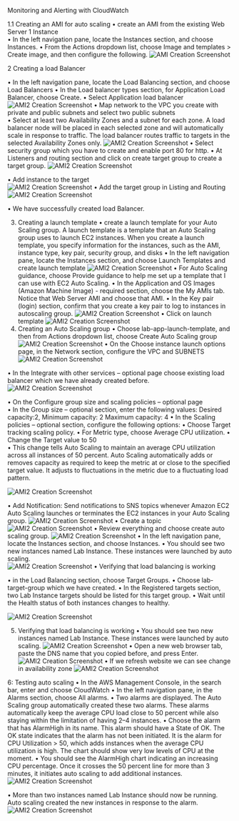 Monitoring and Alerting with CloudWatch 


1.1  Creating an AMI for auto scaling 
•	create an AMI from the existing Web Server 1 Instance  
•	In the left navigation pane, locate the Instances section, and choose Instances. 
•	From the Actions dropdown list, choose Image and templates > Create image, and then configure the following. 
  ![AMI Creation Screenshot](images/Ami.png)

2 Creating a load Balancer 

•	In the left navigation pane, locate the Load Balancing section, and choose Load Balancers 
•	In the Load balancer types section, for Application Load Balancer, choose Create. 
•	Select Application load balancer 
   ![AMI2 Creation Screenshot](images/ami2.png)
•	Map network to the VPC you create with private and public subnets and select two public subnets  
•	Select at least two Availability Zones and a subnet for each zone. A load balancer node will be placed in each selected zone and will automatically scale in response to traffic. The load balancer routes traffic to targets in the selected Availability Zones only. 
  ![AMI2 Creation Screenshot](images/ami3.png)
•	Select security group which you have to create and enable port 80 for http. 
•	At Listeners and routing section and click on create target group to create a target group. 
 ![AMI2 Creation Screenshot](images/ami4.png) 
 
  
•	Add instance to the target  
  ![AMI2 Creation Screenshot](images/ami5.png)
•	Add the target group in Listing and Routing 
 ![AMI2 Creation Screenshot](images/ami6.png) 
 
•	We have successfully created load Balancer. 
 
3. Creating a launch template 
•	create a launch template for your Auto Scaling group. A launch template is a template that an Auto Scaling group uses to launch EC2 instances. When you create a launch template, you specify information for the instances, such as the AMI, instance type, key pair, security group, and disks 
•	In the left navigation pane, locate the Instances section, and choose Launch Templates and create launch template 
  ![AMI2 Creation Screenshot](images/ami7.png)
•	For Auto Scaling guidance, choose Provide guidance to help me set up a template that I can use with EC2 Auto Scaling. 
•	In the Application and OS Images (Amazon Machine Image) - required section, choose the My AMIs tab. Notice that Web Server AMI and choose that AMI. 
•	In the Key pair (login) section, confirm that you create a key pair to log to instances in autoscaling group. 
  ![AMI2 Creation Screenshot](images/ami8.png)
•	Click on launch template 
  ![AMI2 Creation Screenshot](images/ami9.png)
4. Creating an Auto Scaling group 
•	Choose lab-app-launch-template, and then from Actions dropdown list, choose Create 
Auto Scaling group 
  ![AMI2 Creation Screenshot](images/ami10.png)
•	On the Choose instance launch options page, in the Network section, configure the VPC and SUBNETS 
  ![AMI2 Creation Screenshot](images/ami11.png)
 
 
 
 
 
 
•	In the Integrate with other services – optional page choose existing load balancer which we have already created before. 
  ![AMI2 Creation Screenshot](images/ami12.png)
 
•	On the Configure group size and scaling policies – optional page  
•	In the Group size – optional section, enter the following values: Desired capacity:2, Minimum capacity: 2 Maximum capacity: 4 
•	In the Scaling policies – optional section, configure the following options: 
•	Choose Target tracking scaling policy. 
•	For Metric type, choose Average CPU utilization. 
• 	Change the Target value to 	50	 
• 	This change tells Auto Scaling to maintain an average CPU utilization across all 
instances of 50 percent. Auto Scaling automatically adds or removes capacity as required to keep the metric at or close to the specified target value. It adjusts to fluctuations in the metric due to a fluctuating load pattern. 
 
 ![AMI2 Creation Screenshot](images/ami13.png)
 
 
 
 
  
 
•	Add Notification: Send notifications to SNS topics whenever Amazon EC2 Auto Scaling launches or terminates the EC2 instances in your Auto Scaling group. 
  ![AMI2 Creation Screenshot](images/ami14.png)
•	Create a topic 
  ![AMI2 Creation Screenshot](images/ami15.png)
•	Review everything and choose create auto scaling group. 
  ![AMI2 Creation Screenshot](images/ami16.png)
•	In the left navigation pane, locate the Instances section, and choose Instances. 
•	You should see two new instances named Lab Instance. These instances were launched by auto scaling.  
  ![AMI2 Creation Screenshot](images/ami17.png)
•	Verifying that load balancing is working 
 
•	in the Load Balancing section, choose Target Groups. 
•	Choose lab-target-group which we have created. 
•	In the Registered targets section, two Lab Instance targets should be listed for this target group. 
•	Wait until the Health status of both instances changes to healthy. 
  
 ![AMI2 Creation Screenshot](images/ami18.png)
 
5. Verifying that load balancing is working 
•	You should see two new instances named Lab Instance. These instances were launched by auto scaling. 
  ![AMI2 Creation Screenshot](images/ami19.png)
•	Open a new web browser tab, paste the DNS name that you copied before, and press Enter. 
  ![AMI2 Creation Screenshot](images/ami20.png)
•	If we refresh website we can see change in availability zone 
  ![AMI2 Creation Screenshot](images/ami21.png)
 
6: Testing auto scaling 
•	In the AWS Management Console, in the search bar, enter and choose CloudWatch 
•	In the left navigation pane, in the Alarms section, choose All alarms. 
•	Two alarms are displayed. The Auto Scaling group automatically created these two alarms. These alarms automatically keep the average CPU load close to 50 percent while also staying within the limitation of having 2–4 instances. 
•	Choose the alarm that has AlarmHigh in its name. This alarm should have a State of OK. The OK state indicates that the alarm has not been initiated. It is the alarm for CPU Utilization > 50, which adds instances when the average CPU utilization is high. The chart should show very low levels of CPU at the moment. 
•	You should see the AlarmHigh chart indicating an increasing CPU percentage. Once it crosses the 50 percent line for more than 3 minutes, it initiates auto scaling to add additional instances. 
  ![AMI2 Creation Screenshot](images/ami22.png)
 
•	More than two instances named Lab Instance should now be running. Auto scaling created the new instances in response to the alarm. 
 ![AMI2 Creation Screenshot](images/ami23.png)
  
 
 
 

